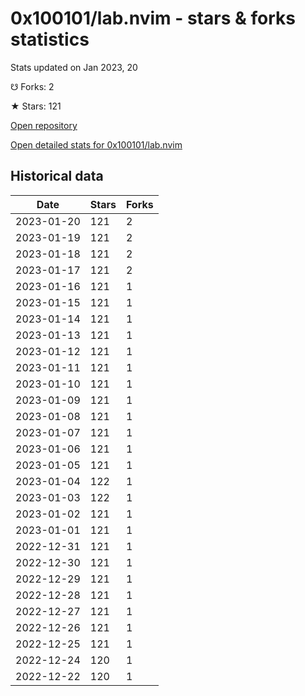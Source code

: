 # 0x100101/lab.nvim - stars & forks statistics

Stats updated on Jan 2023, 20

☋ Forks: 2

★ Stars: 121

[Open repository](https://github.com/0x100101/lab.nvim)

[Open detailed stats for 0x100101/lab.nvim](https://reviewgithub.com/rep/0x100101/lab.nvim)

## Historical data
| Date | Stars | Forks |
|------|-------|-------|
| 2023-01-20 | 121 | 2 | 
| 2023-01-19 | 121 | 2 | 
| 2023-01-18 | 121 | 2 | 
| 2023-01-17 | 121 | 2 | 
| 2023-01-16 | 121 | 1 | 
| 2023-01-15 | 121 | 1 | 
| 2023-01-14 | 121 | 1 | 
| 2023-01-13 | 121 | 1 | 
| 2023-01-12 | 121 | 1 | 
| 2023-01-11 | 121 | 1 | 
| 2023-01-10 | 121 | 1 | 
| 2023-01-09 | 121 | 1 | 
| 2023-01-08 | 121 | 1 | 
| 2023-01-07 | 121 | 1 | 
| 2023-01-06 | 121 | 1 | 
| 2023-01-05 | 121 | 1 | 
| 2023-01-04 | 122 | 1 | 
| 2023-01-03 | 122 | 1 | 
| 2023-01-02 | 121 | 1 | 
| 2023-01-01 | 121 | 1 | 
| 2022-12-31 | 121 | 1 | 
| 2022-12-30 | 121 | 1 | 
| 2022-12-29 | 121 | 1 | 
| 2022-12-28 | 121 | 1 | 
| 2022-12-27 | 121 | 1 | 
| 2022-12-26 | 121 | 1 | 
| 2022-12-25 | 121 | 1 | 
| 2022-12-24 | 120 | 1 | 
| 2022-12-22 | 120 | 1 | 

